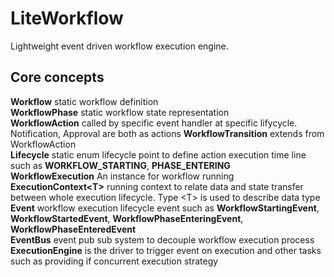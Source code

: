 # LiteWorkflow
Lightweight event driven workflow execution engine.

## Core concepts  

**Workflow** static workflow definition   
**WorkflowPhase** static workflow state representation   
**WorkflowAction** called by specific event handler at specific lifycycle. Notification, Approval are both as actions
**WorkflowTransition** extends from WorkflowAction  
**Lifecycle** static enum lifecycle point to define action execution time line such as **WORKFLOW_STARTING**, **PHASE_ENTERING**  
**WorkflowExecution** An instance for workflow running  
**ExecutionContext\<T\>** running context to relate data and state transfer between whole execution lifecycle. Type \<T\> is used to describe data type  
**Event** workflow execution lifecycle event such as **WorkflowStartingEvent**, **WorkflowStartedEvent**, **WorkflowPhaseEnteringEvent**, **WorkflowPhaseEnteredEvent**  
**EventBus** event pub sub system to decouple workflow execution process   
**ExecutionEngine** is the driver to trigger event on execution and other tasks such as providing if concurrent execution strategy
